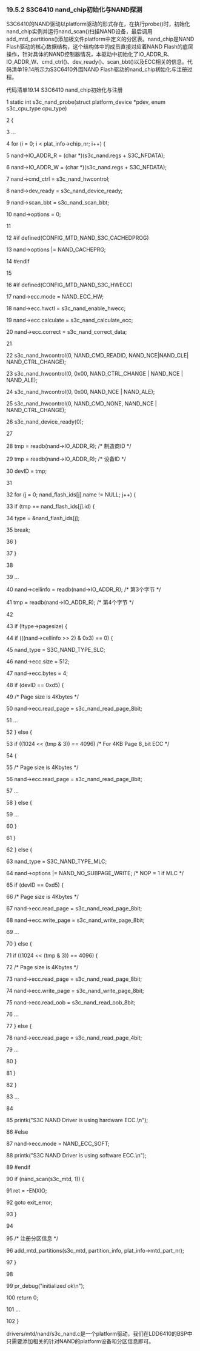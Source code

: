 ### 19.5.2 S3C6410 nand_chip初始化与NAND探测

S3C6410的NAND驱动以platform驱动的形式存在，在执行probe()时，初始化nand_chip实例并运行nand_scan()扫描NAND设备，最后调用add_mtd_partitions()添加板文件platform中定义的分区表。nand_chip是NAND Flash驱动的核心数据结构，这个结构体中的成员直接对应着NAND Flash的底层操作，针对具体的NAND控制器情况，本驱动中初始化了IO_ADDR_R、IO_ADDR_W、cmd_ctrl()、dev_ready()、scan_bbt()以及ECC相关的信息。代码清单19.14所示为S3C6410外围NAND Flash驱动的nand_chip初始化与注册过程。

代码清单19.14 S3C6410 nand_chip初始化与注册

1 static int s3c_nand_probe(struct platform_device *pdev, enum s3c_cpu_type cpu_type) 
 
 2 { 
 
 3 ... 
 
 4 for (i = 0; i < plat_info→chip_nr; i++) { 
 
 5 nand→IO_ADDR_R = (char *)(s3c_nand.regs + S3C_NFDATA); 
 
 6 nand→IO_ADDR_W = (char *)(s3c_nand.regs + S3C_NFDATA); 
 
 7 nand→cmd_ctrl = s3c_nand_hwcontrol; 
 
 8 nand→dev_ready = s3c_nand_device_ready; 
 
 9 nand→scan_bbt = s3c_nand_scan_bbt; 
 
 10 nand→options = 0; 
 
 11 
 
 12 #if defined(CONFIG_MTD_NAND_S3C_CACHEDPROG) 
 
 13 nand→options |= NAND_CACHEPRG; 
 
 14 #endif 
 
 15 
 
 16 #if defined(CONFIG_MTD_NAND_S3C_HWECC) 
 
 17 nand→ecc.mode = NAND_ECC_HW; 
 
 18 nand→ecc.hwctl = s3c_nand_enable_hwecc; 
 
 19 nand→ecc.calculate = s3c_nand_calculate_ecc; 
 
 20 nand→ecc.correct = s3c_nand_correct_data; 
 
 21 
 
 22 s3c_nand_hwcontrol(0, NAND_CMD_READID, NAND_NCE|NAND_CLE| NAND_CTRL_CHANGE); 
 
 23 s3c_nand_hwcontrol(0, 0x00, NAND_CTRL_CHANGE | NAND_NCE | NAND_ALE); 
 
 24 s3c_nand_hwcontrol(0, 0x00, NAND_NCE | NAND_ALE); 
 
 25 s3c_nand_hwcontrol(0, NAND_CMD_NONE, NAND_NCE | NAND_CTRL_CHANGE); 
 
 26 s3c_nand_device_ready(0); 
 
 27 
 
 28 tmp = readb(nand→IO_ADDR_R); /* 制造商ID */ 
 
 29 tmp = readb(nand→IO_ADDR_R); /* 设备ID */ 
 
 30 devID = tmp; 
 
 31 
 
 32 for (j = 0; nand_flash_ids[j].name != NULL; j++) { 
 
 33 if (tmp == nand_flash_ids[j].id) { 
 
 34 type = &nand_flash_ids[j]; 
 
 35 break; 
 
 36 } 
 
 37 } 
 
 38 
 
 39 ... 
 
 40 nand→cellinfo = readb(nand→IO_ADDR_R); /* 第3个字节 */ 
 
 41 tmp = readb(nand→IO_ADDR_R); /* 第4个字节 */ 
 
 42 
 
 43 if (!type→pagesize) {



44 if (((nand→cellinfo >> 2) & 0x3) == 0) { 
 
 45 nand_type = S3C_NAND_TYPE_SLC; 
 
 46 nand→ecc.size = 512; 
 
 47 nand→ecc.bytes = 4; 
 
 48 if (devID == 0xd5) { 
 
 49 /* Page size is 4Kbytes */ 
 
 50 nand→ecc.read_page = s3c_nand_read_page_8bit; 
 
 51 ... 
 
 52 } else { 
 
 53 if ((1024 << (tmp & 3)) == 4096) /* For 4KB Page 8_bit ECC */ 
 
 54 { 
 
 55 /* Page size is 4Kbytes */ 
 
 56 nand→ecc.read_page = s3c_nand_read_page_8bit; 
 
 57 ... 
 
 58 } else { 
 
 59 ... 
 
 60 } 
 
 61 } 
 
 62 } else { 
 
 63 nand_type = S3C_NAND_TYPE_MLC; 
 
 64 nand→options |= NAND_NO_SUBPAGE_WRITE; /* NOP = 1 if MLC */ 
 
 65 if (devID == 0xd5) { 
 
 66 /* Page size is 4Kbytes */ 
 
 67 nand→ecc.read_page = s3c_nand_read_page_8bit; 
 
 68 nand→ecc.write_page = s3c_nand_write_page_8bit; 
 
 69 ... 
 
 70 } else { 
 
 71 if ((1024 << (tmp & 3)) == 4096) { 
 
 72 /* Page size is 4Kbytes */ 
 
 73 nand→ecc.read_page = s3c_nand_read_page_8bit; 
 
 74 nand→ecc.write_page = s3c_nand_write_page_8bit; 
 
 75 nand→ecc.read_oob = s3c_nand_read_oob_8bit; 
 
 76 ... 
 
 77 } else { 
 
 78 nand→ecc.read_page = s3c_nand_read_page_4bit; 
 
 79 ... 
 
 80 } 
 
 81 } 
 
 82 } 
 
 83 ... 
 
 84 
 
 85 printk("S3C NAND Driver is using hardware ECC.\n"); 
 
 86 #else 
 
 87 nand→ecc.mode = NAND_ECC_SOFT; 
 
 88 printk("S3C NAND Driver is using software ECC.\n"); 
 
 89 #endif 
 
 
 90 
 if (nand_scan(s3c_mtd, 1)) { 
 
 91 ret = -ENXIO; 
 
 92 goto exit_error; 
 
 93 } 
 
 94 
 
 95 /* 注册分区信息 */ 
 
 
 96 
 add_mtd_partitions(s3c_mtd, partition_info, plat_info→mtd_part_nr); 
 
 97 } 
 
 98



99 pr_debug("initialized ok\n"); 
 
 100 return 0; 
 
 101 ... 
 
 102 }

drivers/mtd/nand/s3c_nand.c是一个platform驱动，我们在LDD6410的BSP中只需要添加相关的针对NAND的platform设备和分区信息即可。

